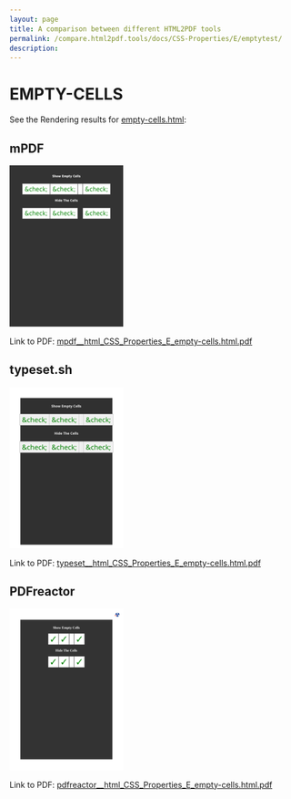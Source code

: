 ```yaml
---
layout: page
title: A comparison between different HTML2PDF tools
permalink: /compare.html2pdf.tools/docs/CSS-Properties/E/emptytest/
description: 
---
```


# EMPTY-CELLS

See the Rendering results for [empty-cells.html](/html/CSS%20Properties/E/empty-cells.html):

## mPDF
![](mpdf__html_CSS_Properties_E_empty-cells.html.png) 

Link to PDF: [mpdf__html_CSS_Properties_E_empty-cells.html.pdf](mpdf__html_CSS_Properties_E_empty-cells.html.pdf)

## typeset.sh
![](typeset__html_CSS_Properties_E_empty-cells.html.png) 

Link to PDF: [typeset__html_CSS_Properties_E_empty-cells.html.pdf](typeset__html_CSS_Properties_E_empty-cells.html.pdf)

## PDFreactor
![](pdfreactor__html_CSS_Properties_E_empty-cells.html.png) 

Link to PDF: [pdfreactor__html_CSS_Properties_E_empty-cells.html.pdf](pdfreactor__html_CSS_Properties_E_empty-cells.html.pdf)
